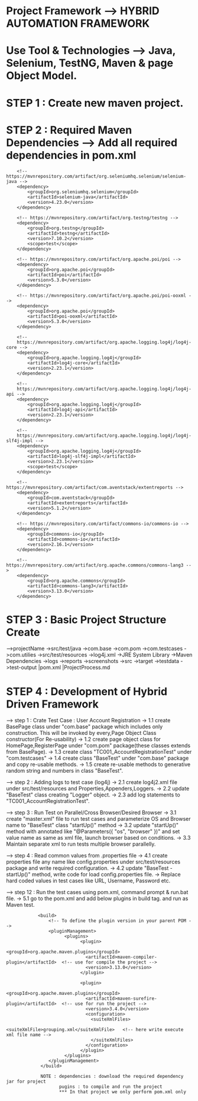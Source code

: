 # Project Framework --> HYBRID AUTOMATION FRAMEWORK

# Use Tool & Technologies --> Java, Selenium, TestNG, Maven & page Object Model.

# STEP 1 : Create new maven project. 

# STEP 2 : Required Maven Dependencies --> Add all required dependencies in pom.xml 

		<!-- https://mvnrepository.com/artifact/org.seleniumhq.selenium/selenium-java -->
		<dependency>
			<groupId>org.seleniumhq.selenium</groupId>
			<artifactId>selenium-java</artifactId>
			<version>4.23.0</version>
		</dependency>

		<!-- https://mvnrepository.com/artifact/org.testng/testng -->
		<dependency>
			<groupId>org.testng</groupId>
			<artifactId>testng</artifactId>
			<version>7.10.2</version>
			<scope>test</scope>
		</dependency>

		<!-- https://mvnrepository.com/artifact/org.apache.poi/poi -->
		<dependency>
			<groupId>org.apache.poi</groupId>
			<artifactId>poi</artifactId>
			<version>5.3.0</version>
		</dependency>

		<!-- https://mvnrepository.com/artifact/org.apache.poi/poi-ooxml -->
		<dependency>
			<groupId>org.apache.poi</groupId>
			<artifactId>poi-ooxml</artifactId>
			<version>5.3.0</version>
		</dependency>

		<!--
		https://mvnrepository.com/artifact/org.apache.logging.log4j/log4j-core -->
		<dependency>
			<groupId>org.apache.logging.log4j</groupId>
			<artifactId>log4j-core</artifactId>
			<version>2.23.1</version>
		</dependency>

		<!--
		https://mvnrepository.com/artifact/org.apache.logging.log4j/log4j-api -->
		<dependency>
			<groupId>org.apache.logging.log4j</groupId>
			<artifactId>log4j-api</artifactId>
			<version>2.23.1</version>
		</dependency>

		<!--
		https://mvnrepository.com/artifact/org.apache.logging.log4j/log4j-slf4j-impl -->
		<dependency>
			<groupId>org.apache.logging.log4j</groupId>
			<artifactId>log4j-slf4j-impl</artifactId>
			<version>2.23.1</version>
			<scope>test</scope>
		</dependency>

		<!-- https://mvnrepository.com/artifact/com.aventstack/extentreports -->
		<dependency>
			<groupId>com.aventstack</groupId>
			<artifactId>extentreports</artifactId>
			<version>5.1.2</version>
		</dependency>

		<!-- https://mvnrepository.com/artifact/commons-io/commons-io -->
		<dependency>
			<groupId>commons-io</groupId>
			<artifactId>commons-io</artifactId>
			<version>2.16.1</version>
		</dependency>

		<!-- https://mvnrepository.com/artifact/org.apache.commons/commons-lang3 -->
		<dependency>
			<groupId>org.apache.commons</groupId>
			<artifactId>commons-lang3</artifactId>
			<version>3.13.0</version>
		</dependency>

# STEP 3 : Basic Project Structure Create

-->projectName
	  ->src/test/java
	  		->com.base
	  		->com.pom
	  		->com.testcases
	  		->com.utilies
	  ->src/test/resources
	  		->log4j.xml
	  ->JRE System Library
	  ->Maven Dependencies
	  ->logs
	  ->reports
	  ->screenshots
	  ->src
	  ->target
	  ->testdata
	  ->test-output
	  	|pom.xml
	  	|ProjectProcess.md
	  	

# STEP 4 : Development of Hybrid Driven Framework

--> step 1 : Crate Test Case : User Account Registration
			-> 1.1 	create BasePage class under "com.base" package which includes only construction. This will be invoked by      			        every,Page Object Class constructor(For Re-usability)
			-> 1.2  create page object class for HomePage,RegisterPage under "com.pom" package(these classes 				extends from BasePage).
			-> 1.3 create class "TC001_AccountRegistrationTest" under "com.testcases"
			-> 1.4 create class "BaseTest" under "com.base" package and copy re-usable methods.
			-> 1.5 create re-usable methods to generative random string and numbers in class "BaseTest".
			
--> step 2 : Adding logs to test case (log4j)
			-> 2.1 create log4j2.xml file under src/test/resources and Properties,Appenders,Loggers.
			-> 2.2 update "BaseTest" class creating "Logger" object.
			-> 2.3 add log statements to "TC001_AccountRegistrationTest".
			
--> step 3 : Run Test on Parallel/Cross Browser/Desired Browser
			-> 3.1 create "master.xml" file to run test cases and parameterize OS and Browser name to 				"BaseTest" class "startUp()" method
			-> 3.2 update "startUp()" method with annotated like "@Parameters({ "os", "browser" })" and set 				value name as same as xml file, launch browser based on conditions.
			-> 3.3 Maintain separate xml to run tests multiple browser parallelly.
			
--> step 4 : Read common values from .properties file
			-> 4.1 create properties file any name like config.properties under src/test/resources package and write  	    			 					required configuration.
			-> 4.2 update "BaseTest - startUp()" method, write code for load config.properties file.
			-> Replace hard coded values in test cases like URL, Username, Password etc.

--> step 12 : Run the test cases using pom.xml, command prompt & run.bat file.
			-> 5.1 go to the pom.xml and add below plugins in build tag. and run as Maven test.
			
				<build>
			     	<!-- To define the plugin version in your parent POM -->
			    	<pluginManagement>
						  <plugins>
						        <plugin>
						          <groupId>org.apache.maven.plugins</groupId>
						          <artifactId>maven-compiler-plugin</artifactId>  <!-- use for compile the project -->
						          <version>3.13.0</version>
						        </plugin>
					        
					        	<plugin>
						          <groupId>org.apache.maven.plugins</groupId>
						          <artifactId>maven-surefire-plugin</artifactId>  <!-- use for run the project -->
						          <version>3.4.0</version>
						          <configuration>
									<suiteXmlFiles>
									<suiteXmlFile>grouping.xml</suiteXmlFile>	<!-- here write execute xml file name -->
									</suiteXmlFiles>
								  </configuration> 
						        </plugin>
					      </plugins>
			    	</pluginManagement>	
			     </build>
			     
			     NOTE : dependencies : download the required dependency jar for project
			     		pugins : to compile and run the project
			     		*** In that project we only perform pom.xml only
			
	  				

		